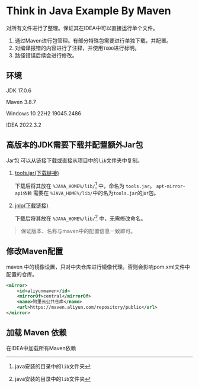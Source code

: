 #  Think in Java Example By Maven

对所有文件进行了整理。保证其在IDEA中可以直接运行单个文件。

1. 通过Maven进行包管理。有部分特殊包需要进行单独下载，并配置。
2. 对编译报错的内容进行了注释，并使用`TODO`进行标明。
3. 路径错误后续会进行修改。

## 环境

JDK 17.0.6

Maven 3.8.7

Windows 10 22H2 19045.2486

IDEA 2022.3.2

## 高版本的JDK需要下载并配置额外Jar包

Jar包 可以从链接下载或直接从项目中的`lib`文件夹中复制。

1. [tools.jar(下载链接)](http://www.java2s.com/Code/Jar/t/Downloadtools21jar.htm) 

    下载后将其放在 `%JAVA_HOME%/lib/`[^1] 中，命名为 `tools.jar`。
    `apt-mirror-api依赖` 需要在 `%JAVA_HOME%/lib/`中的名为`tools.jar`的jar包。

2. [jnlp(下载链接)](http://repo.anahata.uno/artifactory/anahata-public/javax/jnlp/jnlp/7.0/jnlp-7.0.jar)

    下载后将其放在 `%JAVA_HOME%/lib/`[^1] 中，无需修改命名。

> 保证版本、名称与maven中的配置信息一致即可。

[^1]:java安装的目录中的`lib`文件夹
## 修改Maven配置

maven 中的镜像设置，只对中央仓库进行镜像代理。否则会影响pom.xml文件中配置的仓库。

```xml
<mirror>
    <id>aliyunmaven</id>
    <mirrorOf>central</mirrorOf>
    <name>阿里云公共仓库</name>
    <url>https://maven.aliyun.com/repository/public</url>
</mirror>
```

## 加载 Maven 依赖

在IDEA中加载所有Maven依赖
